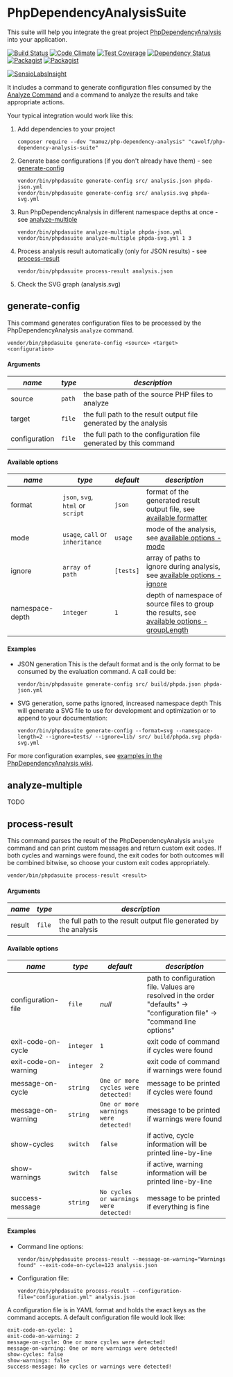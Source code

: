 PhpDependencyAnalysisSuite
==========================

This suite will help you integrate the great project [PhpDependencyAnalysis](https://github.com/mamuz/PhpDependencyAnalysis) into your application.

[![Build Status](https://travis-ci.org/cawolf/PhpDependencyAnalysisSuite.svg?branch=master)](https://travis-ci.org/cawolf/PhpDependencyAnalysisSuite)
[![Code Climate](https://codeclimate.com/github/cawolf/PhpDependencyAnalysisSuite/badges/gpa.svg)](https://codeclimate.com/github/cawolf/PhpDependencyAnalysisSuite)
[![Test Coverage](https://codeclimate.com/github/cawolf/PhpDependencyAnalysisSuite/badges/coverage.svg)](https://codeclimate.com/github/cawolf/PhpDependencyAnalysisSuite/coverage)
[![Dependency Status](https://www.versioneye.com/user/projects/5765a90b0735400045bbfce4/badge.svg?style=flat)](https://www.versioneye.com/user/projects/5765a90b0735400045bbfce4)
[![Packagist](https://img.shields.io/packagist/v/cawolf/php-dependency-analysis-suite.svg?maxAge=2592000)](https://packagist.org/packages/cawolf/php-dependency-analysis-suite)
[![Packagist](https://img.shields.io/packagist/l/cawolf/php-dependency-analysis-suite.svg?maxAge=2592000)](https://packagist.org/packages/cawolf/php-dependency-analysis-suite)

[![SensioLabsInsight](https://insight.sensiolabs.com/projects/e84ad272-306e-4cb8-926d-e5e1e1729e89/big.png)](https://insight.sensiolabs.com/projects/e84ad272-306e-4cb8-926d-e5e1e1729e89)

It includes a command to generate configuration files consumed by the [Analyze Command](https://github.com/mamuz/PhpDependencyAnalysis#usage) and a command to analyze the results and take appropriate actions.

Your typical integration would work like this:

1. Add dependencies to your project

    ```
    composer require --dev "mamuz/php-dependency-analysis" "cawolf/php-dependency-analysis-suite"
    ```

2. Generate base configurations (if you don't already have them) - see [generate-config](#generate-config)

    ```
    vendor/bin/phpdasuite generate-config src/ analysis.json phpda-json.yml
    vendor/bin/phpdasuite generate-config src/ analysis.svg phpda-svg.yml
    ```

3. Run PhpDependencyAnalysis in different namespace depths at once - see [analyze-multiple](#analyze-multiple)

    ```
    vendor/bin/phpdasuite analyze-multiple phpda-json.yml
    vendor/bin/phpdasuite analyze-multiple phpda-svg.yml 1 3
    ```

4. Process analysis result automatically (only for JSON results) - see [process-result](#process-result)

    ```
    vendor/bin/phpdasuite process-result analysis.json
    ```

5. Check the SVG graph (analysis.svg)


generate-config
---------------

This command generates configuration files to be processed by the PhpDependencyAnalysis `analyze` command.

    vendor/bin/phpdasuite generate-config <source> <target> <configuration>

#### Arguments

| *name* | *type* | *description* |
|---|---|---|
| source | `path` | the base path of the source PHP files to analyze |
| target | `file` | the full path to the result output file generated by the analysis |
| configuration | `file` | the full path to the configuration file generated by this command |

#### Available options

| *name* | *type* | *default* | *description* |
|---|---|---|---|
| format | `json`, `svg`, `html` or `script` | `json` | format of the generated result output file, see [available formatter](https://github.com/mamuz/PhpDependencyAnalysis/wiki/3.-Configuration#available-formatter) |
| mode | `usage`, `call` or `inheritance` | `usage` | mode of the analysis, see [available options - mode](https://github.com/mamuz/PhpDependencyAnalysis/wiki/3.-Configuration#available-options) |
| ignore | `array of path` | `[tests]` | array of paths to ignore during analysis, see [available options - ignore](https://github.com/mamuz/PhpDependencyAnalysis/wiki/3.-Configuration#available-options) |
| namespace-depth | `integer` | `1` | depth of namespace of source files to group the results, see [available options - groupLength](https://github.com/mamuz/PhpDependencyAnalysis/wiki/3.-Configuration#available-options) |

#### Examples

* JSON generation
    This is the default format and is the only format to be consumed by the evaluation command. A call could be:

    ```
    vendor/bin/phpdasuite generate-config src/ build/phpda.json phpda-json.yml
    ```

* SVG generation, some paths ignored, increased namespace depth
    This will generate a SVG file to use for development and optimization or to append to your documentation:

    ```
    vendor/bin/phpdasuite generate-config --format=svg --namespace-length=2 --ignore=tests/ --ignore=lib/ src/ build/phpda.svg phpda-svg.yml
    ```

For more configuration examples, see [examples in the PhpDependencyAnalysis wiki](https://github.com/mamuz/PhpDependencyAnalysis/wiki/4.-Examples).

analyze-multiple
----------------

TODO

process-result
--------------

This command parses the result of the PhpDependencyAnalysis `analyze` command and can print custom messages and return custom exit codes. If both cycles and warnings were found, the exit codes for both outcomes will be combined bitwise, so choose your custom exit codes appropriately.

    vendor/bin/phpdasuite process-result <result>

#### Arguments

| *name* | *type* | *description* |
|---|---|---|
| result | `file` | the full path to the result output file generated by the analysis |

#### Available options

| *name* | *type* | *default* | *description* |
|---|---|---|---|
| configuration-file | `file` | _null_ | path to configuration file. Values are resolved in the order "defaults" -> "configuration file" -> "command line options" |
| exit-code-on-cycle | `integer` | `1` | exit code of command if cycles were found |
| exit-code-on-warning | `integer` | `2` | exit code of command if warnings were found |
| message-on-cycle | `string` | `One or more cycles were detected!` | message to be printed if cycles were found |
| message-on-warning | `string` | `One or more warnings were detected!` | message to be printed if warnings were found |
| show-cycles | `switch` | `false` | if active, cycle information will be printed line-by-line |
| show-warnings | `switch` | `false` | if active, warning information will be printed line-by-line |
| success-message | `string` | `No cycles or warnings were detected!` | message to be printed if everything is fine |

#### Examples

* Command line options:

    ```
    vendor/bin/phpdasuite process-result --message-on-warning="Warnings found" --exit-code-on-cycle=123 analysis.json
    ```

* Configuration file:

    ```
    vendor/bin/phpdasuite process-result --configuration-file="configuration.yml" analysis.json
    ```

A configuration file is in YAML format and holds the exact keys as the command accepts. A default configuration file would look like:

```
exit-code-on-cycle: 1
exit-code-on-warning: 2
message-on-cycle: One or more cycles were detected!
message-on-warning: One or more warnings were detected!
show-cycles: false
show-warnings: false
success-message: No cycles or warnings were detected!
```
